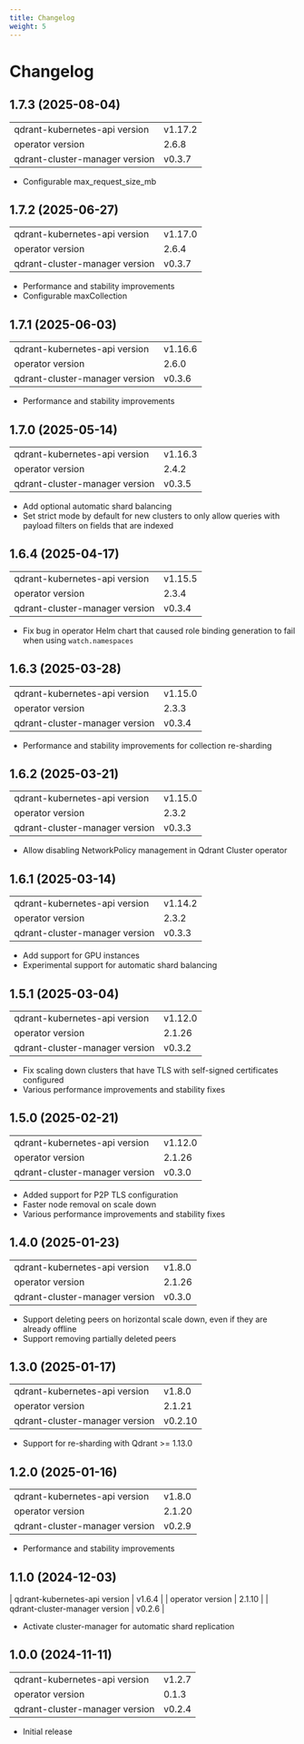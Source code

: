 ```yaml
---
title: Changelog
weight: 5
---
```


# Changelog

## 1.7.3 (2025-08-04)

|                                |         |
|--------------------------------|---------|
| qdrant-kubernetes-api version  | v1.17.2 |
| operator version               | 2.6.8   |
| qdrant-cluster-manager version | v0.3.7  |

* Configurable max_request_size_mb

## 1.7.2 (2025-06-27)

|                                |         |
|--------------------------------|---------|
| qdrant-kubernetes-api version  | v1.17.0 |
| operator version               | 2.6.4   |
| qdrant-cluster-manager version | v0.3.7  |

* Performance and stability improvements
* Configurable maxCollection

## 1.7.1 (2025-06-03)

|                                |         |
|--------------------------------|---------|
| qdrant-kubernetes-api version  | v1.16.6 |
| operator version               | 2.6.0   |
| qdrant-cluster-manager version | v0.3.6  |

* Performance and stability improvements

## 1.7.0 (2025-05-14)

|                                |         |
|--------------------------------|---------|
| qdrant-kubernetes-api version  | v1.16.3 |
| operator version               | 2.4.2   |
| qdrant-cluster-manager version | v0.3.5  |

* Add optional automatic shard balancing
* Set strict mode by default for new clusters to only allow queries with payload filters on fields that are indexed


## 1.6.4 (2025-04-17)

|                                |         |
|--------------------------------|---------|
| qdrant-kubernetes-api version  | v1.15.5 |
| operator version               | 2.3.4   |
| qdrant-cluster-manager version | v0.3.4  |

* Fix bug in operator Helm chart that caused role binding generation to fail when using `watch.namespaces`

## 1.6.3 (2025-03-28)

|                                |         |
|--------------------------------|---------|
| qdrant-kubernetes-api version  | v1.15.0 |
| operator version               | 2.3.3   |
| qdrant-cluster-manager version | v0.3.4  |

* Performance and stability improvements for collection re-sharding

## 1.6.2 (2025-03-21)

|                                |         |
|--------------------------------|---------|
| qdrant-kubernetes-api version  | v1.15.0 |
| operator version               | 2.3.2   |
| qdrant-cluster-manager version | v0.3.3  |

* Allow disabling NetworkPolicy management in Qdrant Cluster operator

## 1.6.1 (2025-03-14)

|                                |         |
|--------------------------------|---------|
| qdrant-kubernetes-api version  | v1.14.2 |
| operator version               | 2.3.2   |
| qdrant-cluster-manager version | v0.3.3  |

* Add support for GPU instances
* Experimental support for automatic shard balancing

## 1.5.1 (2025-03-04)

|                                |         |
|--------------------------------|---------|
| qdrant-kubernetes-api version  | v1.12.0 |
| operator version               | 2.1.26  |
| qdrant-cluster-manager version | v0.3.2  |

* Fix scaling down clusters that have TLS with self-signed certificates configured
* Various performance improvements and stability fixes

## 1.5.0 (2025-02-21)

|                                |         |
|--------------------------------|---------|
| qdrant-kubernetes-api version  | v1.12.0 |
| operator version               | 2.1.26  |
| qdrant-cluster-manager version | v0.3.0  |

* Added support for P2P TLS configuration
* Faster node removal on scale down
* Various performance improvements and stability fixes

## 1.4.0 (2025-01-23)

|                                |        |
|--------------------------------|--------|
| qdrant-kubernetes-api version  | v1.8.0 |
| operator version               | 2.1.26 |
| qdrant-cluster-manager version | v0.3.0 |

* Support deleting peers on horizontal scale down, even if they are already offline
* Support removing partially deleted peers

## 1.3.0 (2025-01-17)

|                                |         |
|--------------------------------|---------|
| qdrant-kubernetes-api version  | v1.8.0  |
| operator version               | 2.1.21  |
| qdrant-cluster-manager version | v0.2.10 |

* Support for re-sharding with Qdrant >= 1.13.0

## 1.2.0 (2025-01-16)

|                                |        |
|--------------------------------|--------|
| qdrant-kubernetes-api version  | v1.8.0 |
| operator version               | 2.1.20 |
| qdrant-cluster-manager version | v0.2.9 |

* Performance and stability improvements

## 1.1.0 (2024-12-03)

| qdrant-kubernetes-api version | v1.6.4 |
| operator version | 2.1.10 |
| qdrant-cluster-manager version | v0.2.6 |

* Activate cluster-manager for automatic shard replication

## 1.0.0 (2024-11-11)

|                                |        |
|--------------------------------|--------|
| qdrant-kubernetes-api version  | v1.2.7 |
| operator version               | 0.1.3  |
| qdrant-cluster-manager version | v0.2.4 |

* Initial release
